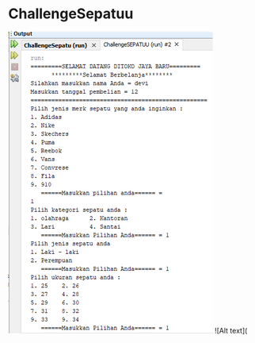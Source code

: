 # ChallengeSepatuu
![Alt text](https://github.com/arfinadevi28/ChallengeSepatuu/blob/master/devi1.PNG)
![Alt text](
